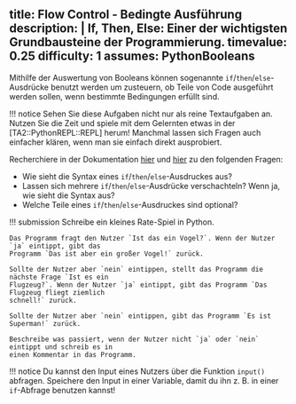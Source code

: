 title: Flow Control - Bedingte Ausführung
description: |
  If, Then, Else: Einer der wichtigsten Grundbausteine der Programmierung.
timevalue: 0.25
difficulty: 1
assumes: PythonBooleans
---
Mithilfe der Auswertung von Booleans können sogenannte `if`/`then`/`else`-Ausdrücke benutzt werden
um zusteuern, ob Teile von Code ausgeführt werden sollen, wenn bestimmte Bedingungen erfüllt sind.

!!! notice 
    Sehen Sie diese Aufgaben nicht nur als reine Textaufgaben an. Nutzen Sie die Zeit und spiele mit
    dem Gelernten etwas in der [TA2::PythonREPL::REPL] herum! Manchmal lassen sich Fragen auch
    einfacher klären, wenn man sie einfach direkt ausprobiert.

Recherchiere in der Dokumentation 
[hier](https://docs.python.org/3.8/reference/compound_stmts.html#the-if-statement) und
[hier](https://docs.python.org/3.8/tutorial/controlflow.html#if-statements) zu den
folgenden Fragen:

  -  Wie sieht die Syntax eines `if`/`then`/`else`-Ausdruckes aus? 
  -  Lassen sich mehrere `if`/`then`/`else`-Ausdrücke verschachteln? Wenn ja, wie sieht die Syntax
     aus?
  -  Welche Teile eines `if`/`then`/`else`-Ausdruckes sind optional?

!!! submission
    Schreibe ein kleines Rate-Spiel in Python. 

    Das Programm fragt den Nutzer `Ist das ein Vogel?`. Wenn der Nutzer `ja` eintippt, gibt das 
    Programm `Das ist aber ein großer Vogel!` zurück.

    Sollte der Nutzer aber `nein` eintippen, stellt das Programm die nächste Frage `Ist es ein
    Flugzeug?`. Wenn der Nutzer `ja` eintippt, gibt das Programm `Das Flugzeug fliegt ziemlich
    schnell!` zurück. 

    Sollte der Nutzer aber `nein` eintippen, gibt das Programm `Es ist Superman!` zurück.

    Beschreibe was passiert, wenn der Nutzer nicht `ja` oder `nein` eintippt und schreib es in
    einen Kommentar in das Programm.

!!! notice
    Du kannst den Input eines Nutzers über die Funktion `input()` abfragen. Speichere den Input in
    einer Variable, damit du ihn z. B. in einer `if`-Abfrage benutzen kannst!
